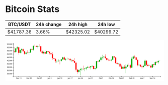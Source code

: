 # Bitcoin Stats

BTC/USDT|24h change|24h high|24h low|
|---|---|---|---|
|$41787.36|3.66%|$42325.02|$40299.72|

<img src="./chart.svg">
